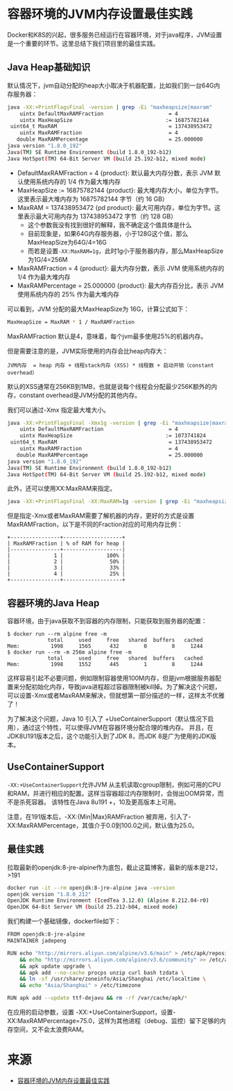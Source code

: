 # 容器环境的JVM内存设置最佳实践

Docker和K8S的兴起，很多服务已经运行在容器环境，对于java程序，JVM设置是一个重要的环节。这里总结下我们项目里的最佳实践。

## Java Heap基础知识

默认情况下，jvm自动分配的heap大小取决于机器配置，比如我们到一台64G内存服务器：

```bash
java -XX:+PrintFlagsFinal -version | grep -Ei "maxheapsize|maxram"
    uintx DefaultMaxRAMFraction                     = 4                                   {product}
    uintx MaxHeapSize                              := 16875782144                         {product}
 uint64_t MaxRAM                                    = 137438953472                        {pd product}
    uintx MaxRAMFraction                            = 4                                   {product}
   double MaxRAMPercentage                          = 25.000000                           {product}
java version "1.8.0_192"
Java(TM) SE Runtime Environment (build 1.8.0_192-b12)
Java HotSpot(TM) 64-Bit Server VM (build 25.192-b12, mixed mode)
```

- DefaultMaxRAMFraction = 4 {product}: 默认最大内存分数，表示 JVM 默认使用系统内存的 1/4 作为最大堆内存
- MaxHeapSize := 16875782144 {product}: 最大堆内存大小，单位为字节。这里表示最大堆内存为 16875782144 字节（约 16 GB）
- MaxRAM = 137438953472 {pd product}: 最大可用内存，单位为字节。这里表示最大可用内存为 137438953472 字节（约 128 GB）
  - 这个参数我没有找到很好的解释，我不确定这个值具体是什么
  - 目前现象是，如果64G内存服务器，小于128G这个值，那么MaxHeapSize为64G/4=16G
  - 而若是设置`-XX:MaxRAM=1g`，此时1g小于服务器内存，那么MaxHeapSize为1G/4=256M
- MaxRAMFraction = 4 {product}: 最大内存分数，表示 JVM 使用系统内存的 1/4 作为最大堆内存
- MaxRAMPercentage = 25.000000 {product}: 最大内存百分比，表示 JVM 使用系统内存的 25% 作为最大堆内存

可以看到，JVM 分配的最大MaxHeapSize为 16G，计算公式如下：

```bash
MaxHeapSize = MaxRAM * 1 / MaxRAMFraction
```

MaxRAMFraction 默认是4，意味着，每个jvm最多使用25%的机器内存。

但是需要注意的是，JVM实际使用的内存会比heap内存大：

```
JVM内存  = heap 内存 + 线程stack内存 (XSS) * 线程数 + 启动开销（constant overhead）
```

默认的XSS通常在256KB到1MB，也就是说每个线程会分配最少256K额外的内存，constant overhead是JVM分配的其他内存。

我们可以通过-Xmx 指定最大堆大小。

```bash
java -XX:+PrintFlagsFinal -Xmx1g -version | grep -Ei "maxheapsize|maxram"
    uintx DefaultMaxRAMFraction                     = 4                                   {product}
    uintx MaxHeapSize                              := 1073741824                          {product}
 uint64_t MaxRAM                                    = 137438953472                        {pd product}
    uintx MaxRAMFraction                            = 4                                   {product}
   double MaxRAMPercentage                          = 25.000000                           {product}
java version "1.8.0_192"
Java(TM) SE Runtime Environment (build 1.8.0_192-b12)
Java HotSpot(TM) 64-Bit Server VM (build 25.192-b12, mixed mode)
```

此外，还可以使用XX:MaxRAM来指定。

```bash
java -XX:+PrintFlagsFinal -XX:MaxRAM=1g -version | grep -Ei "maxheapsize|maxram"
```

但是指定-Xmx或者MaxRAM需要了解机器的内存，更好的方式是设置MaxRAMFraction，以下是不同的Fraction对应的可用内存比例：

```
+----------------+-------------------+
| MaxRAMFraction | % of RAM for heap |
|----------------+-------------------|
|              1 |              100% |
|              2 |               50% |
|              3 |               33% |
|              4 |               25% |
+----------------+-------------------+
```

## 容器环境的Java Heap

容器环境，由于java获取不到容器的内存限制，只能获取到服务器的配置：

```
$ docker run --rm alpine free -m
             total     used     free   shared  buffers   cached
Mem:          1998     1565      432        0        8     1244
$ docker run --rm -m 256m alpine free -m
             total     used     free   shared  buffers   cached
Mem:          1998     1552      445        1        8     1244
```

这样容易引起不必要问题，例如限制容器使用100M内存，但是jvm根据服务器配置来分配初始化内存，导致java进程超过容器限制被kill掉。为了解决这个问题，可以设置-Xmx或者MaxRAM来解决，但就想第一部分描述的一样，这样太不优雅了！

为了解决这个问题，Java 10 引入了 +UseContainerSupport（默认情况下启用），通过这个特性，可以使得JVM在容器环境分配合理的堆内存。 并且，在JDK8U191版本之后，这个功能引入到了JDK 8，而JDK 8是广为使用的JDK版本。

## UseContainerSupport

`-XX:+UseContainerSupport`允许JVM 从主机读取cgroup限制，例如可用的CPU和RAM，并进行相应的配置。这样当容器超过内存限制时，会抛出OOM异常，而不是杀死容器。
该特性在Java 8u191 +，10及更高版本上可用。

注意，在191版本后，-XX:{Min|Max}RAMFraction 被弃用，引入了-XX:MaxRAMPercentage，其值介于0.0到100.0之间，默认值为25.0。

## 最佳实践

拉取最新的openjdk:8-jre-alpine作为底包，截止这篇博客，最新的版本是212，>191

```bash
docker run -it --rm openjdk:8-jre-alpine java -version
openjdk version "1.8.0_212"
OpenJDK Runtime Environment (IcedTea 3.12.0) (Alpine 8.212.04-r0)
OpenJDK 64-Bit Server VM (build 25.212-b04, mixed mode)
```

我们构建一个基础镜像，dockerfile如下：

```bash
FROM openjdk:8-jre-alpine
MAINTAINER jadepeng

RUN echo "http://mirrors.aliyun.com/alpine/v3.6/main" > /etc/apk/repositories \
    && echo "http://mirrors.aliyun.com/alpine/v3.6/community" >> /etc/apk/repositories \
    && apk update upgrade \
    && apk add --no-cache procps unzip curl bash tzdata \
    && ln -sf /usr/share/zoneinfo/Asia/Shanghai /etc/localtime \
    && echo "Asia/Shanghai" > /etc/timezone

RUN apk add --update ttf-dejavu && rm -rf /var/cache/apk/*
```

在应用的启动参数，设置 -XX:+UseContainerSupport，设置-XX:MaxRAMPercentage=75.0，这样为其他进程（debug、监控）留下足够的内存空间，又不会太浪费RAM。

# 来源

- [容器环境的JVM内存设置最佳实践](https://www.cnblogs.com/xiaoqi/p/container-jvm.html)